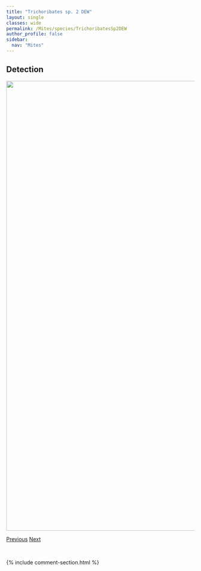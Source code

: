 ```yaml
---
title: "Trichoribates sp. 2 DEW"
layout: single
classes: wide
permalink: /Mites/species/TrichoribatesSp2DEW
author_profile: false
sidebar:
  nav: "Mites"
---
```


<h2>Detection</h2>

<a href="https://drive.google.com/uc?export=view&id=1-pharEtKN8SpCLbDUC6pWspHA_koqvL4">
<img src="https://drive.google.com/uc?export=view&id=1-pharEtKN8SpCLbDUC6pWspHA_koqvL4" height = "1200" width = "800">
</a>


<a href="/DevelopmentWebsite/Mites/species/TrichoribatesIncisellus" class="pagination--pager" title="Trichoribates incisellus">Previous</a> <a href="/DevelopmentWebsite/Mites/species/TrichoribatesSp3DEW" class="pagination--pager" title="Trichoribates sp. 3 DEW">Next</a>

<p>&nbsp;</p>

{% include comment-section.html %}
